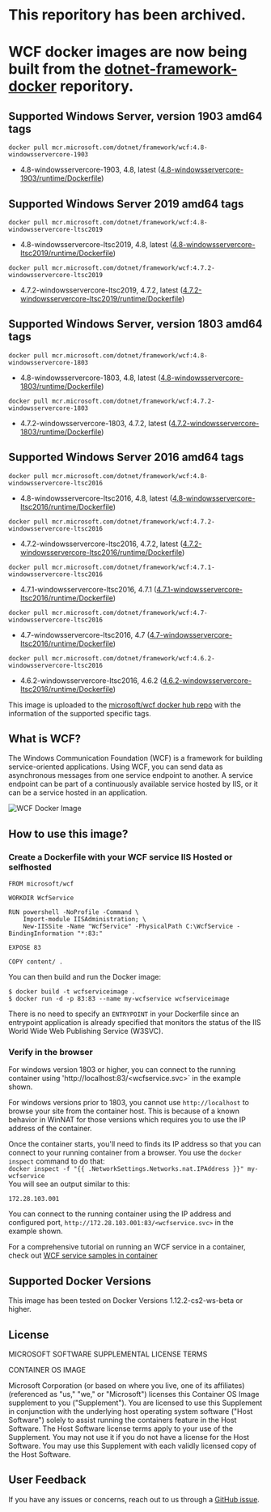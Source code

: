 # This reporitory has been archived.
# WCF docker images are now being built from the [dotnet-framework-docker](https://github.com/microsoft/dotnet-framework-docker) reporitory.

## Supported Windows Server, version 1903 amd64 tags

 `docker pull mcr.microsoft.com/dotnet/framework/wcf:4.8-windowsservercore-1903`

- 4.8-windowsservercore-1903, 4.8, latest ([4.8-windowsservercore-1903/runtime/Dockerfile](https://github.com/Microsoft/wcf-docker/blob/master/4.8-windowsservercore-1903/runtime/Dockerfile))

## Supported Windows Server 2019 amd64 tags

 `docker pull mcr.microsoft.com/dotnet/framework/wcf:4.8-windowsservercore-ltsc2019`

- 4.8-windowsservercore-ltsc2019, 4.8, latest ([4.8-windowsservercore-ltsc2019/runtime/Dockerfile](https://github.com/Microsoft/wcf-docker/blob/master/4.8-windowsservercore-ltsc2019/runtime/Dockerfile))
 
 `docker pull mcr.microsoft.com/dotnet/framework/wcf:4.7.2-windowsservercore-ltsc2019`

- 4.7.2-windowsservercore-ltsc2019, 4.7.2, latest ([4.7.2-windowsservercore-ltsc2019/runtime/Dockerfile](https://github.com/Microsoft/wcf-docker/blob/master/4.7.2-windowsservercore-ltsc2019/runtime/Dockerfile))

## Supported Windows Server, version 1803 amd64 tags

 `docker pull mcr.microsoft.com/dotnet/framework/wcf:4.8-windowsservercore-1803`

- 4.8-windowsservercore-1803, 4.8, latest ([4.8-windowsservercore-1803/runtime/Dockerfile](https://github.com/Microsoft/wcf-docker/blob/master/4.8-windowsservercore-1803/runtime/Dockerfile))

 `docker pull mcr.microsoft.com/dotnet/framework/wcf:4.7.2-windowsservercore-1803`

- 4.7.2-windowsservercore-1803, 4.7.2, latest ([4.7.2-windowsservercore-1803/runtime/Dockerfile](https://github.com/Microsoft/wcf-docker/blob/master/4.7.2-windowsservercore-1803/runtime/Dockerfile))

## Supported Windows Server 2016 amd64 tags

 `docker pull mcr.microsoft.com/dotnet/framework/wcf:4.8-windowsservercore-ltsc2016`

- 4.8-windowsservercore-ltsc2016, 4.8, latest ([4.8-windowsservercore-ltsc2016/runtime/Dockerfile](https://github.com/Microsoft/wcf-docker/blob/master/4.8-windowsservercore-ltsc2016/runtime/Dockerfile))

 `docker pull mcr.microsoft.com/dotnet/framework/wcf:4.7.2-windowsservercore-ltsc2016`

- 4.7.2-windowsservercore-ltsc2016, 4.7.2, latest ([4.7.2-windowsservercore-ltsc2016/runtime/Dockerfile](https://github.com/Microsoft/wcf-docker/blob/master/4.7.2-windowsservercore-ltsc2016/runtime/Dockerfile))

 `docker pull mcr.microsoft.com/dotnet/framework/wcf:4.7.1-windowsservercore-ltsc2016`

- 4.7.1-windowsservercore-ltsc2016, 4.7.1 ([4.7.1-windowsservercore-ltsc2016/runtime/Dockerfile](https://github.com/Microsoft/wcf-docker/blob/master/4.7.1-windowsservercore-ltsc2016/runtime/Dockerfile))

 `docker pull mcr.microsoft.com/dotnet/framework/wcf:4.7-windowsservercore-ltsc2016`

- 4.7-windowsservercore-ltsc2016, 4.7 ([4.7-windowsservercore-ltsc2016/runtime/Dockerfile](https://github.com/Microsoft/wcf-docker/blob/master/4.7-windowsservercore-ltsc2016/runtime/Dockerfile))

 `docker pull mcr.microsoft.com/dotnet/framework/wcf:4.6.2-windowsservercore-ltsc2016`

- 4.6.2-windowsservercore-ltsc2016, 4.6.2 ([4.6.2-windowsservercore-ltsc2016/runtime/Dockerfile](https://github.com/Microsoft/wcf-docker/blob/master/4.6.2-windowsservercore-ltsc2016/runtime/Dockerfile))

This image is uploaded to the [microsoft/wcf docker hub repo](https://hub.docker.com/r/microsoft/wcf/) with the information of the supported specific tags.

## What is WCF?
The Windows Communication Foundation (WCF) is  a framework for building service-oriented applications. Using WCF, you can send data as asynchronous messages from one service endpoint to another. A service endpoint can be part of a continuously available service hosted by IIS, or it can be a service hosted in an application.

![WCF Docker Image](https://avatars2.githubusercontent.com/u/6154722?v=3&s=200)

## How to use this image?
### Create a Dockerfile with your WCF service IIS Hosted or selfhosted
```
FROM microsoft/wcf

WORKDIR WcfService

RUN powershell -NoProfile -Command \
    Import-module IISAdministration; \
    New-IISSite -Name "WcfService" -PhysicalPath C:\WcfService -BindingInformation "*:83:"

EXPOSE 83

COPY content/ .
```
You can then build and run the Docker image:
```
$ docker build -t wcfserviceimage .
$ docker run -d -p 83:83 --name my-wcfservice wcfserviceimage
```

There is no need to specify an `ENTRYPOINT` in your Dockerfile since an entrypoint application is already specified that monitors the status of the IIS World Wide Web Publishing Service (W3SVC).

### Verify in the browser

For windows version 1803 or higher, you can connect to the running container using 'http://localhost:83/<wcfservice.svc>` in the example shown.

For windows versions prior to 1803, you cannot use `http://localhost` to browse your site from the container host. This is because of a known behavior in WinNAT for those versions which requires you to use the IP address of the container.

Once the container starts, you'll need to finds its IP address so that you can connect to your running container from a browser. You use the `docker inspect` command to do that:	
 `docker inspect -f "{{ .NetworkSettings.Networks.nat.IPAddress }}" my-wcfservice`	
 You will see an output similar to this:	
 ```	
172.28.103.001	
```	
 You can connect to the running container using the IP address and configured port, `http://172.28.103.001:83/<wcfservice.svc>` in the example shown.

For a comprehensive tutorial on running an WCF service in a container, check out [WCF service samples in container](https://github.com/Microsoft/dotnet-framework-docker/tree/master/samples/wcfapp)

## Supported Docker Versions
This image has been tested on Docker Versions 1.12.2-cs2-ws-beta or higher.

## License
MICROSOFT SOFTWARE SUPPLEMENTAL LICENSE TERMS

CONTAINER OS IMAGE

Microsoft Corporation (or based on where you live, one of its affiliates) (referenced as "us," "we," or "Microsoft") licenses this Container OS Image supplement to you ("Supplement"). You are licensed to use this Supplement in conjunction with the underlying host operating system software ("Host Software") solely to assist running the containers feature in the Host Software. The Host Software license terms apply to your use of the Supplement. You may not use it if you do not have a license for the Host Software. You may use this Supplement with each validly licensed copy of the Host Software.

## User Feedback
If you have any issues or concerns, reach out to us through a [GitHub issue](https://github.com/Microsoft/wcf-docker/issues/new).
